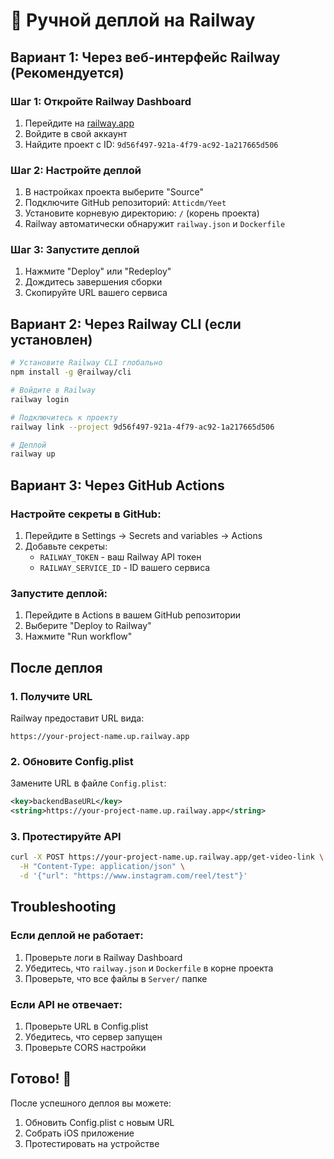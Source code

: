 # 🚀 Ручной деплой на Railway

## Вариант 1: Через веб-интерфейс Railway (Рекомендуется)

### Шаг 1: Откройте Railway Dashboard
1. Перейдите на [railway.app](https://railway.app)
2. Войдите в свой аккаунт
3. Найдите проект с ID: `9d56f497-921a-4f79-ac92-1a217665d506`

### Шаг 2: Настройте деплой
1. В настройках проекта выберите "Source"
2. Подключите GitHub репозиторий: `Atticdm/Yeet`
3. Установите корневую директорию: `/` (корень проекта)
4. Railway автоматически обнаружит `railway.json` и `Dockerfile`

### Шаг 3: Запустите деплой
1. Нажмите "Deploy" или "Redeploy"
2. Дождитесь завершения сборки
3. Скопируйте URL вашего сервиса

## Вариант 2: Через Railway CLI (если установлен)

```bash
# Установите Railway CLI глобально
npm install -g @railway/cli

# Войдите в Railway
railway login

# Подключитесь к проекту
railway link --project 9d56f497-921a-4f79-ac92-1a217665d506

# Деплой
railway up
```

## Вариант 3: Через GitHub Actions

### Настройте секреты в GitHub:
1. Перейдите в Settings → Secrets and variables → Actions
2. Добавьте секреты:
   - `RAILWAY_TOKEN` - ваш Railway API токен
   - `RAILWAY_SERVICE_ID` - ID вашего сервиса

### Запустите деплой:
1. Перейдите в Actions в вашем GitHub репозитории
2. Выберите "Deploy to Railway"
3. Нажмите "Run workflow"

## После деплоя

### 1. Получите URL
Railway предоставит URL вида:
```
https://your-project-name.up.railway.app
```

### 2. Обновите Config.plist
Замените URL в файле `Config.plist`:
```xml
<key>backendBaseURL</key>
<string>https://your-project-name.up.railway.app</string>
```

### 3. Протестируйте API
```bash
curl -X POST https://your-project-name.up.railway.app/get-video-link \
  -H "Content-Type: application/json" \
  -d '{"url": "https://www.instagram.com/reel/test"}'
```

## Troubleshooting

### Если деплой не работает:
1. Проверьте логи в Railway Dashboard
2. Убедитесь, что `railway.json` и `Dockerfile` в корне проекта
3. Проверьте, что все файлы в `Server/` папке

### Если API не отвечает:
1. Проверьте URL в Config.plist
2. Убедитесь, что сервер запущен
3. Проверьте CORS настройки

## Готово! 🎉
После успешного деплоя вы можете:
1. Обновить Config.plist с новым URL
2. Собрать iOS приложение
3. Протестировать на устройстве
